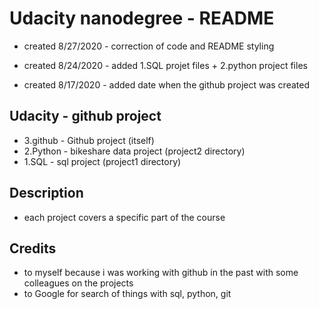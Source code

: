 # Udacity nanodegree - README

- created 8/27/2020 - correction of code and README styling

- created 8/24/2020 - added 1.SQL projet files + 2.python project files

- created 8/17/2020 - added date when the github project was created

## Udacity - github project
- 3.github  - Github project (itself)
- 2.Python  - bikeshare data project (project2 directory)
- 1.SQL     - sql project (project1 directory)

## Description
- each project covers a specific part of the course

## Credits
- to myself because i was working with github in the past with some colleagues on the projects
- to Google for search of things with sql, python, git



